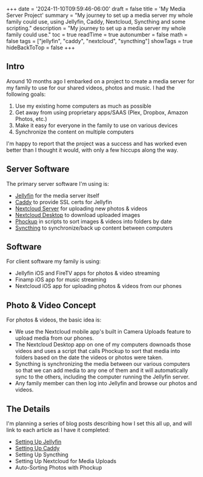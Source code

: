 +++
date = '2024-11-10T09:59:46-06:00'
draft = false
title = 'My Media Server Project'
summary = "My journey to set up a media server my whole family could use, using Jellyfin, Caddy, Nextcloud, Syncthing and some scripting."
description = "My journey to set up a media server my whole family could use."
toc = true
readTime = true
autonumber = false
math = false
tags = ["jellyfin", "caddy", "nextcloud", "syncthing"]
showTags = true
hideBackToTop = false
+++
## Intro
Around 10 months ago I embarked on a project to create a media server for my family to use for our shared videos, photos and music.  I had the following goals:
1. Use my existing home computers as much as possible
2. Get away from using proprietary apps/SAAS (Plex, Dropbox, Amazon Photos, etc.)
2. Make it easy for everyone in the family to use on various devices
3. Synchronize the content on multiple computers

I'm happy to report that the project was a success and has worked even better than I thought it would, with only a few hiccups along the way.

## Server Software
The primary server software I'm using is: 
* [Jellyfin](https://jellyfin.org/) for the media server itself
* [Caddy](https://caddyserver.com/) to provide SSL certs for Jellyfin
* [Nextcloud Server](https://nextcloud.com/install/) for uploading new photos & videos
* [Nextcloud Desktop](https://nextcloud.com/install/) to download uploaded images
* [Phockup](https://github.com/ivandokov/phockup) in scripts to sort images & videos into folders by date
* [Syncthing](https://syncthing.net/) to synchronize/back up content between computers

## Software
For client software my family is using:
* Jellyfin iOS and FireTV apps for photos & video streaming
* Finamp iOS app for music streaming
* Nextcloud iOS app for uploading photos & videos from our phones

## Photo & Video Concept
For photos & videos, the basic idea is: 
* We use the Nextcloud mobile app's built in Camera Uploads feature to upload media from our phones.
* The Nextcloud Desktop app on one of my computers downoads those videos and uses a script that calls Phockup to sort that media into folders based on the date the videos or photos were taken.  
* Syncthing is synchronizing the media between our various computers so that we can add media to any one of them and it will automatically sync to the others, including the computer running the Jellyfin server.
* Any family member can then log into Jellyfin and browse our photos and videos.

## The Details
I'm planning a series of blog posts describing how I set this all up, and will link to each article as I have it completed:
* [Setting Up Jellyfin](/posts/setting-up-jellyfin)
* [Setting Up Caddy](/posts/setting-up-caddy/)
* Setting Up Syncthing 
* Setting Up Nextcloud for Media Uploads
* Auto-Sorting Photos with Phockup
